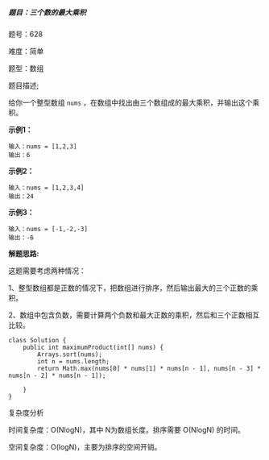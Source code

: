 ##### 题目：三个数的最大乘积

题号：628

难度：简单

题型：数组

题目描述;

给你一个整型数组 `nums` ，在数组中找出由三个数组成的最大乘积，并输出这个乘积。

**示例1：**

```
输入：nums = [1,2,3]
输出：6
```

**示例2：**

```
输入：nums = [1,2,3,4]
输出：24
```

**示例3：**

```
输入：nums = [-1,-2,-3]
输出：-6
```

**解题思路:**

这题需要考虑两种情况：

1、整型数组都是正数的情况下，把数组进行排序，然后输出最大的三个正数的乘积。

2、数组中包含负数，需要计算两个负数和最大正数的乘积，然后和三个正数相互比较。

```
class Solution {
    public int maximumProduct(int[] nums) {
        Arrays.sort(nums);
        int n = nums.length;
        return Math.max(nums[0] * nums[1] * nums[n - 1], nums[n - 3] * nums[n - 2] * nums[n - 1]);

    }
}
```

复杂度分析

时间复杂度：O(NlogN)，其中 N为数组长度。排序需要 O(NlogN) 的时间。

空间复杂度：O(logN)，主要为排序的空间开销。

